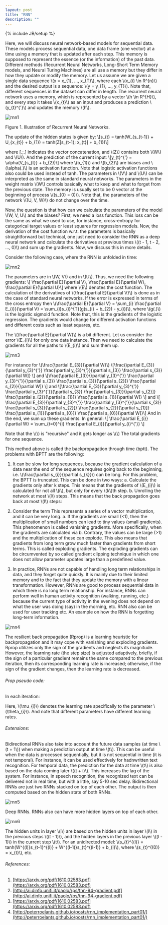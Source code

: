 ```yaml
---
layout: post
title: "RNN"
description: ""
---
```

{% include JB/setup %}

Here, we will discuss neural network-based models for sequential data. These models process sequential data, one data frame (one vector) at a time using a memory that is updated after each step. This memory is supposed to represent the essence (or the information) of the past data. Different methods (Recurrent Neural Networks, Long-Short Term Memory models, and Neural Turing Machines) are all use a memory but they differ in how they update or modify the memory.
Let us assume we are given a single data sequence \\(x = x_{1}, ..., x_{T}\\), where each \\(x_{i} \in R^{n}\\) and the desired output is a sequence: \\(y = y_{1}, ..., y_{T}\\). Note that, different sequences in the dataset can differ in length.
The recurrent neural network uses a memory, which is represented by a vector \\(h \in R^{H}\\), and every step it takes \\(x_{t}\\) as an input and produces a prediction \\(y_{t}^{'}\\) and updates the memory \\(h\\).

![rnn1](./images/rnn1.png)

Figure 1. Illustration of Recurrent Neural Networks.


The update of the hidden states is given by:
\\[s_{t} = tanh(W_{s_{t-1}} + U_{x_{t}} + b_{1}) = tanh(Z[s_{t-1}; x_{t}] + b_{1})\\]

where [.;.] indicates the vector concatenation, and \\(Z\\) contains both \\(W\\) and \\(U\\).
And the prediction of the current input:
\\[y_{t}^{'} = \alpha(V_{s_{t}} + b_{2})\\]
where \\(b_{1}\\) and \\(b_{2}\\) are biases and \\(\alpha(.)\\) is an activation function. Note that logistic activation functions also could be used instead of tanh. The parameters in \\(V\\) and \\(U\\) can be interpreted as the same in standard neural networks. The parameters in the weight matrix \\(W\\) controls basically what to keep and what to forget from the previous state. The memory is usually set to be 0 vector at the beginning of process \\((s_{0} = 0)\\). Note that, the parameters of the network \\((U, V, W)\\) do not change over the time.

Now, the question is that how can we calculate the parameters of the model \\(W, V, U\\) and the biases? First, we need a loss function. This loss can be the same as what we used to use, for instance, cross-entropy for categorical target values or least squares for regression models. Now, the derivation of the cost function w.r.t. the parameters is basically straightforward but technical, one just need to consider the RNN as a deep neural network and calculate the derivatives at previous times \\((t - 1, t - 2, ..., 0)\\) and sum up the gradients. Now, we discuss this in more details.

Consider the following case, where the RNN is unfolded in time:

![rnn2](./images/rnn2.png)

The parameters are in \\(W, V\\) and in \\(U\\). Thus, we need the following gradients:
\\[ \frac{\partial E}{\partial V}, \frac{\partial E}{\partial W}, \frac{\partial E}{\partial U}\\]
where \\(E\\) denotes the cost function. The calculation of the derivatives of \\(\frac{\partial E}{\partial V}\\) is done as in the case of standard neural networks. If the error is expressed in terms of the cross entropy then \\(\frac{\partial E}{\partial V} = \sum_{i} \frac{\partial E_{i}}{\partial V} = \sum_{i}s_{i}^{T}(g(s_{i} + b_{2}) - y_{i})\\), where \\(g(.)\\) is the logistic sigmoid function. Note that, this is the gradients of the logistic regression. The gradients would change for different activation functions and different costs such as least squares, etc.

The \\(\frac{\partial E}{\partial W}\\) is a bit different. Let us consider the error \\(E_{i}\\) for only one data instance. Then we need to calculate the gradients for all the paths to \\(E_{i}\\) and sum them up.

![rnn3](./images/rnn3.png)

For instance for \\(\frac{\partial E_{3}}{\partial W}\\)
\\[\frac{\partial E_{3}}{\partial y_{3}^{'}} \frac{\partial y_{3}^{'}}{\partial s_{3}} \frac{\partial s_{3}}{\partial W]} \\]
and
\\[\frac{\partial E_{3}}{\partial y_{3}^{'}} \frac{\partial y_{3}^{'}}{\partial s_{3}} \frac{\partial s_{3}}{\partial s_{2}]} \frac{\partial s_{2}}{\partial W]} \\]
and
\\[\frac{\partial E_{3}}{\partial y_{3}^{'}} \frac{\partial y_{3}^{'}}{\partial s_{3}} \frac{\partial s_{3}}{\partial s_{2}]} \frac{\partial s_{2}}{\partial s_{1}]} \frac{\partial s_{1}}{\partial W]} \\]
and
\\[ \frac{\partial E_{3}}{\partial y_{3}^{'}} \frac{\partial y_{3}^{'}}{\partial s_{3}} \frac{\partial s_{3}}{\partial s_{2}]} \frac{\partial s_{2}}{\partial s_{1}]} \frac{\partial s_{1}}{\partial s_{0}]} \frac{\partial s_{0}}{\partial W]}\\]
And in the end, we sum up these gradients.
In general:
\\[ \frac{\partial E_{i}}{\partial W} = \sum_{t=0}^{i} \frac{\partial E_{i}}{\partial y_{i}^{'}}     \\]

Note that the \\(\\) is "recursive" and it gets longer as \\(\\)
The total gradients for one sequence.




This method above is called the backpropagation through time (bptt).
The problems with BPTT are the following:
1. It can be slow for long sequences, because the gradient calculation of a data near the end of the sequence requires going back to the beginning, i.e. \\(\frac{\partial s_{i}}{\partial s_{k}}\\) can be long. For this problem, the BPTT is truncated. This can be done in two ways:
	a. Calculate the gradients only after k steps. This means that the gradients of \\(E_{i}\\) is calculated for not all \\(i\\), but only for every \\(k\\)th step.
	b. Unrolling the network at most \\(l\\) steps. This means that the back propagation goes back at most \\(l\\) steps:


2. Consider the term This represents a series of a vector multiplication, and it can be very long.
	a. If the gradients are small (<1), then the multiplication of small numbers can lead to tiny values (small gradients). This phenomenon is called vanishing gradients. More specifically, when the gradients are calculated via
	b. Contrary, the values can be large (>1) and the multiplication of these can explode. This also means that gradients from long term grow much faster than gradients from short terms. This is called exploding gradients. The exploding gradients can be circumvented by so called gradient clipping technique in which one does not allow parameter updates large than a 
	predefined value.

3. In practice, RNNs are not capable of handling long term relationships in data, and they forget quite quickly. It is mainly due to their limited memory and to the fact that they update the memory with a linear transformation. However, RNNs are good to process sequential data in which there is no long term relationship. For instance, RNNs can perform well in human activity recognition (walking, running, etc.) because the current type of activity in the evening does not depend on what the user was doing (say) in the morning, etc. RNN also can be used for user tracking etc. An example on how the RNN is forgetting long-term information.

![rnn4](./images/rnn4.png)

The resilient back propagation (Rprop) is a learning heuristic for backpropagation and it may cope with vanishing and exploding gradients. Rprop utilizes only the sign of the gradients and neglects its magnitude. However, the learning rate (the step size) is adjusted adaptively, briefly, if the sign of a particular gradient remains the same compared to the previous iteration, then its corresponding learning rate is increased; otherwise, if the sign of the gradient changes, then the learning rate is decreased.

###### Prop pseudo code:

In each iteration:


Here, \\(\mu_{i}\\) denotes the learning rate specifically to the parameter \\(\theta_{i}\\). And note that different parameters have different learning rates.
 
###### Extensions:

Bidirectional RNNs also take into account the future data samples (at time \\(t + 1\\)) when making a prediction output at time \\(t\\). This can be useful when the data is processed sequentially, but it is not sequential in time (it is not temporal). For instance, it can be used effectively for hadnwritten text recognition. For temporal data, the prediction for the data at time \\(t\\) is also based on the data coming later \\((t + i)\\). This increases the lag of the system. For instance, in speech recognition, the recognized text can be delivered not in real time, but with a little, say 5-10 sec delay.
Bidirectional RNNs are just two RNNs stacked on top of each other. The output is then computed based on the hidden state of both RNNs.

![rnn5](./images/rnn5.png)

Deep RNNs.  RNNs also can have more hidden layers on top of each other. 

![rnn6](./images/rnn6.png)

The hidden units in layer \\(l\\) are based on the hidden units in layer \\(l\\) in the previous steps \\((t - 1)\\), and the hidden layers in the previous layer \\((l - 1)\\) in the current step \\(t\\).
For an unidirected model:
\\(s_{t}^{(l)} = tanh(W^{(l)}s_{t-1}^{(l)} + W^{(l-1)}s_{t}^{(l-1)} + b_{l}\\), where \\(s_{t}^{(0)} = x_{t}\\), etc.

###### References:
1. [https://arxiv.org/pdf/1610.02583.pdf](https://arxiv.org/pdf/1610.02583.pdf)
2. [http://ai.dinfo.unifi.it/paolo//ps/tnn-94-gradient.pdf](http://ai.dinfo.unifi.it/paolo//ps/tnn-94-gradient.pdf)
3. [https://arxiv.org/pdf/1610.02583.pdf](https://arxiv.org/pdf/1610.02583.pdf)
4. [http://peterroelants.github.io/posts/rnn_implementation_part01/](http://peterroelants.github.io/posts/rnn_implementation_part01/)